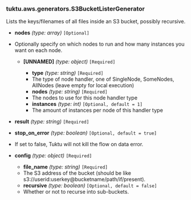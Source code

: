 ### tuktu.aws.generators.S3BucketListerGenerator
Lists the keys/filenames of all files inside an S3 bucket, possibly recursive.

  * **nodes** *(type: array)* `[Optional]`
  - Optionally specify on which nodes to run and how many instances you want on each node.

    * **[UNNAMED]** *(type: object)* `[Required]`

      * **type** *(type: string)* `[Required]`
      - The type of node handler, one of SingleNode, SomeNodes, AllNodes (leave empty for local execution)

      * **nodes** *(type: string)* `[Required]`
      - The nodes to use for this node handler type

      * **instances** *(type: int)* `[Optional, default = 1]`
      - The amount of instances per node of this handler type

  * **result** *(type: string)* `[Required]`

  * **stop_on_error** *(type: boolean)* `[Optional, default = true]`
  - If set to false, Tuktu will not kill the flow on data error.

  * **config** *(type: object)* `[Required]`

    * **file_name** *(type: string)* `[Required]`
    - The S3 address of the bucket (should be like s3://userid:userkey@bucketname/path/if/present).

    * **recursive** *(type: boolean)* `[Optional, default = false]`
    - Whether or not to recurse into sub-buckets.


